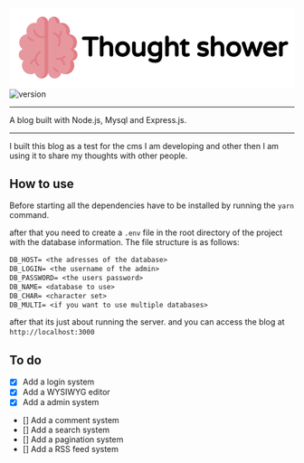 ![Thought Shower](/public/blog/img/logo.png)
![version](https://img.shields.io/badge/Version-1.0.0-blue)

---

A blog built with Node.js, Mysql and 
Express.js.

---
I built this blog as a test for the cms I am developing and other then I am using it to share my thoughts with other people.

## How to use

Before starting all the dependencies have to be installed by running the `yarn` command.

after that you need to create a `.env` file in the root directory of the project with the database information.
The file structure is as follows:
```env
DB_HOST= <the adresses of the database>
DB_LOGIN= <the username of the admin>
DB_PASSWORD= <the users password>
DB_NAME= <database to use>
DB_CHAR= <character set>
DB_MULTI= <if you want to use multiple databases>
```

after that its just about running the server. and you can access the blog at `http://localhost:3000`

## To do
- [x] Add a login system
- [x] Add a WYSIWYG editor 
- [x] Add a admin system
- [] Add a comment system
- [] Add a search system
- [] Add a pagination system
- [] Add a RSS feed system
